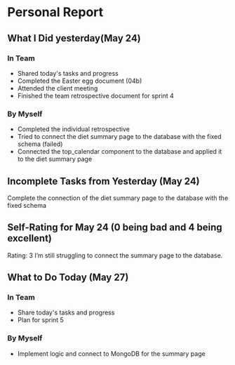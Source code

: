 # Personal Report

## What I Did yesterday(May 24)

### In Team
- Shared today's tasks and progress
- Completed the Easter egg document (04b)
- Attended the client meeting
- Finished the team retrospective document for sprint 4

### By Myself
- Completed the individual retrospective
- Tried to connect the diet summary page to the database with the fixed schema (failed)
- Connected the top_calendar component to the database and applied it to the diet summary page

## Incomplete Tasks from Yesterday (May 24)
Complete the connection of the diet summary page to the database with the fixed schema

## Self-Rating for May 24 (0 being bad and 4 being excellent)
Rating: 3
I’m still struggling to connect the summary page to the database.

## What to Do Today (May 27)

### In Team
- Share today's tasks and progress
- Plan for sprint 5

### By Myself
- Implement logic and connect to MongoDB for the summary page
